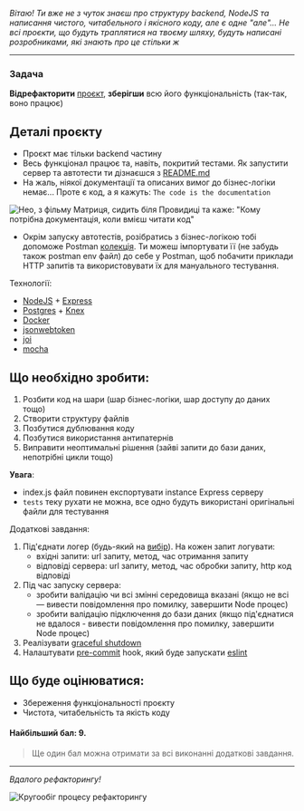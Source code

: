 _Вітаю! Ти вже не з чуток знаєш про структуру backend, NodeJS та написання чистого, читабельного і якісного коду, але є одне "але"... Не всі проєкти, що будуть траплятися на твоєму шляху, будуть написані розробниками, які знають про це стільки ж_

---

### Задача

**Відрефакторити** [проєкт](https://github.com/BinaryStudioAcademy/lecture-starter-backend-structure), **зберігши** всю його функціональність (так-так, воно працює)

## Деталі проєкту
- Проєкт має тільки backend частину
- Весь функціонал працює та, навіть, покритий тестами. Як запустити сервер та автотести ти дізнаєшся з [README.md](https://github.com/BinaryStudioAcademy/lecture-starter-backend-structure/blob/main/README.md)
- На жаль, ніякої документації та описаних вимог до бізнес-логіки немає... Проте є код, а я кажуть: `The code is the documentation`

![Нео, з фільму Матриця, сидить біля Провидиці та каже: "Кому потрібна документація, коли вмієш читати код"](https://i.ibb.co/cN2CmJx/meme1.jpg "Мем")

- Окрім запуску автотестів, розібратись з бізнес-логікою тобі допоможе Postman [колекція](https://github.com/BinaryStudioAcademy/lecture-starter-backend-structure/tree/main/postman). Ти можеш імпортувати її (не забудь також postman env файл) до себе у Postman, щоб побачити приклади HTTP запитів та використовувати їх для мануального тестування.
 
Технології:

- [NodeJS](https://nodejs.org/en/) + [Express](https://expressjs.com/)
- [Postgres](https://www.postgresql.org/) + [Knex](https://knexjs.org/)
- [Docker](https://www.docker.com/)
- [jsonwebtoken](https://www.npmjs.com/package/jsonwebtoken)
- [joi](https://www.npmjs.com/package/joi)
- [mocha](https://www.npmjs.com/package/mocha)

## Що необхідно зробити:
1. Розбити код на шари (шар бізнес-логіки, шар доступу до даних тощо)
2. Створити структуру файлів
3. Позбутися дублювання коду
4. Позбутися використання антипатернів
5. Виправити неоптимальні рішення (зайві запити до бази даних, непотрібні цикли тощо)

**Увага**:
- index.js файл повинен експортувати instance Express серверу
- `tests` теку рухати не можна, все одно будуть використані оригінальні файли для тестування

Додаткові завдання:

1. Під'єднати логер (будь-який на [вибір](https://www.highlight.io/blog/nodejs-logging-libraries)). На кожен запит логувати:
   * вхідні запити: url запиту, метод, час отримання запиту
   * відповіді сервера: url запиту, метод, час обробки запиту, http код відповіді
2. Під час запуску сервера:
   * зробити валідацію чи всі змінні середовища вказані (якщо не всі — вивести повідомлення про помилку, завершити Node процес)
   * зробити валідацію підключення до бази даних (якщо під'єднатися не вдалося - вивести повідомлення про помилку, завершити Node процес)
3. Реалізувати [graceful shutdown](https://hackernoon.com/graceful-shutdown-in-nodejs-2f8f59d1c357)
4. Налаштувати [pre-commit](https://dev.to/ajmaurya/set-up-eslint-prettier-and-pre-commit-hooks-using-husky-for-wordpress-from-scratch-1djk) hook, який буде запускати [eslint](https://eslint.org/)  

## Що буде оцінюватися:

- Збереження функціональності проєкту
- Чистота, читабельність та якість коду

#### Найбільший бал: 9.

> Ще один бал можна отримати за всі виконанні додаткові завдання.

---

*Вдалого рефакторингу!*

![Кругообіг процесу рефакторингу](https://i.ibb.co/5TqsWJ1/ref.png)
